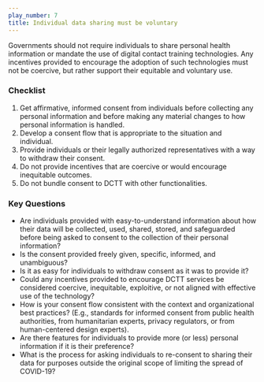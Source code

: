 ```yaml
---
play_number: 7
title: Individual data sharing must be voluntary
---
```


Governments should not require individuals to share personal health information or mandate the use of digital contact training technologies. Any incentives provided to encourage the adoption of such technologies must not be coercive, but rather support their equitable and voluntary use.

### Checklist
1. Get affirmative, informed consent from individuals before collecting any personal information and before making any material changes to how personal information is handled.
2. Develop a consent flow that is appropriate to the situation and individual. 
3. Provide individuals or their legally authorized representatives with a way to withdraw their consent.
4. Do not provide incentives that are coercive or would encourage inequitable outcomes.
5. Do not bundle consent to DCTT with other functionalities. 

### Key Questions
- Are individuals provided with easy-to-understand information about how their data will be collected, used, shared, stored, and safeguarded before being asked to consent to the collection of their personal information?
- Is the consent provided freely given, specific, informed, and unambiguous?
- Is it as easy for individuals to withdraw consent as it was to provide it?
- Could any incentives provided to encourage DCTT services be considered coercive, inequitable, exploitive, or not aligned with effective use of the technology? 
- How is your consent flow consistent with the context and organizational best practices? (E.g., standards for informed consent from public health authorities, from humanitarian experts, privacy regulators, or from human-centered design experts).
- Are there features for individuals to provide more (or less) personal information if it is their preference?
- What is the process for asking individuals to re-consent to sharing their data for purposes outside the original scope of limiting the spread of COVID-19? 
